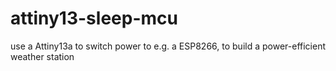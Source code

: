 # attiny13-sleep-mcu
use a Attiny13a to switch power to e.g. a ESP8266, to build a power-efficient weather station
